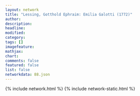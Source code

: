 ```yaml
---
layout: network
title: "Lessing, Gotthold Ephraim: Emilia Galotti (1772)"
author:
description:
headline:
modified:
category:
tags: []
imagefeature: 
mathjax: 
chart: 
comments: false
featured: false
list: false
networkdata: 88.json
---
```

{% include network.html %}
{% include network-static.html %}

